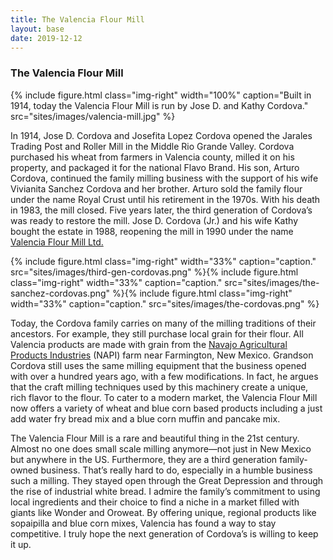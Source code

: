 ```yaml
---
title: The Valencia Flour Mill
layout: base
date: 2019-12-12
---
```


### The Valencia Flour Mill

{% include figure.html
  class="img-right"
  width="100%"
  caption="Built in 1914, today the Valencia Flour Mill is run by Jose D. and Kathy Cordova."
  src="sites/images/valencia-mill.jpg"
%}

In 1914, Jose D. Cordova and Josefita Lopez Cordova opened the Jarales Trading Post and Roller Mill in the Middle Rio Grande Valley. Cordova purchased his wheat from farmers in Valencia county, milled it on his property, and packaged it for the national Flavo Brand. His son, Arturo Cordova, continued the family milling business with the support of his wife Vivianita Sanchez Cordova and her brother. Arturo sold the family flour under the name Royal Crust until his retirement in the 1970s. With his death in 1983, the mill closed. Five years later, the third generation of Cordova’s was ready to restore the mill. Jose D. Cordova (Jr.) and his wife Kathy bought the estate in 1988, reopening the mill in 1990 under the name [Valencia Flour Mill Ltd.](https://www.valenciaflourmill.com/) 

{% include figure.html
  class="img-right"
  width="33%"
  caption="caption."
  src="sites/images/third-gen-cordovas.png"
%}{% include figure.html
  class="img-right"
  width="33%"
  caption="caption."
  src="sites/images/the-sanchez-cordovas.png"
%}{% include figure.html
  class="img-right"
  width="33%"
  caption="caption."
  src="sites/images/the-cordovas.png"
%}

Today, the Cordova family carries on many of the milling traditions of their ancestors. For example, they still purchase local grain for their flour. All Valencia products are made with grain from the [Navajo Agricultural Products Industries](http://www.navajopride.com/) (NAPI) farm near Farmington, New Mexico. Grandson Cordova still uses the same milling equipment that the business opened with over a hundred years ago, with a few modifications. In fact, he argues that the craft milling techniques used by this machinery create a unique, rich flavor to the flour. To cater to a modern market, the Valencia Flour Mill now offers a variety of wheat and blue corn based products including a just add water fry bread mix and a blue corn muffin and pancake mix. 

The Valencia Flour Mill is a rare and beautiful thing in the 21st century. Almost no one does small scale milling anymore—not just in New Mexico but anywhere in the US. Furthermore, they are a third generation family-owned business. That’s really hard to do, especially in a humble business such a milling. They stayed open through the Great Depression and through the rise of industrial white bread. I admire the family’s commitment to using local ingredients and their choice to find a niche in a market filled with giants like Wonder and Oroweat. By offering unique, regional products like sopaipilla and blue corn mixes, Valencia has found a way to stay competitive. I truly hope the next generation of Cordova’s is willing to keep it up. 
